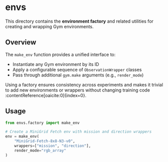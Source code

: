 # envs

This directory contains the **environment factory** and related utilities for creating and wrapping Gym environments.

## Overview

The `make_env` function provides a unified interface to:
- Instantiate any Gym environment by its ID
- Apply a configurable sequence of `ObservationWrapper` classes
- Pass through additional `gym.make` arguments (e.g., `render_mode`)

Using a factory ensures consistency across experiments and makes it trivial to add new environments or wrappers without changing training code :contentReference[oaicite:0]{index=0}.

## Usage

```python
from envs.factory import make_env

# Create a MiniGrid Fetch env with mission and direction wrappers
env = make_env(
    "MiniGrid-Fetch-8x8-N3-v0",
    wrappers=["mission", "direction"],
    render_mode="rgb_array"
)
```
